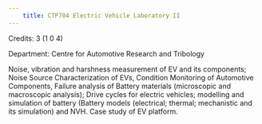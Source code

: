 ```yaml
---
    title: CTP704 Electric Vehicle Laboratory II
---
```

Credits: 3 (1 0 4)

Department: Centre for Automotive Research and Tribology

Noise, vibration and harshness measurement of EV and its components; Noise Source Characterization of EVs, Condition Monitoring of Automotive Components, Failure analysis of Battery materials (microscopic and macroscopic analysis); Drive cycles for electric vehicles; modelling and simulation of battery (Battery models (electrical; thermal; mechanistic and its simulation) and NVH. Case study of EV platform.